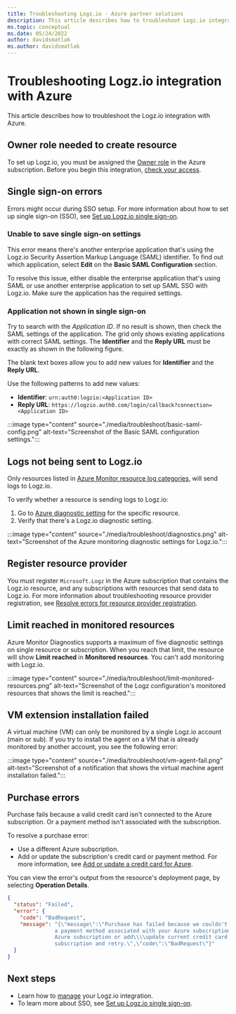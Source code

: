 ```yaml
---
title: Troubleshooting Logz.io - Azure partner solutions
description: This article describes how to troubleshoot Logz.io integration with Azure.
ms.topic: conceptual
ms.date: 05/24/2022
author: davidsmatlak
ms.author: davidsmatlak
---
```


# Troubleshooting Logz.io integration with Azure

This article describes how to troubleshoot the Logz.io integration with Azure.

## Owner role needed to create resource

To set up Logz.io, you must be assigned the [Owner role](../../role-based-access-control/rbac-and-directory-admin-roles.md#azure-roles) in the Azure subscription. Before you begin this integration, [check your access](../../role-based-access-control/check-access.md).

## Single sign-on errors

Errors might occur during SSO setup. For more information about how to set up single sign-on (SSO), see [Set up Logz.io single sign-on](setup-sso.md).

### Unable to save single sign-on settings

This error means there's another enterprise application that's using the Logz.io Security Assertion Markup Language (SAML) identifier. To find out which application, select **Edit** on the **Basic SAML Configuration** section.

To resolve this issue, either disable the enterprise application that's using SAML or use another enterprise application to set up SAML SSO with Logz.io. Make sure the application has the required settings.

### Application not shown in single sign-on

Try to search with the _Application ID_. If no result is shown, then check the SAML settings of the application. The grid only shows existing applications with correct SAML settings. The **Identifier** and the **Reply URL** must be exactly as shown in the following figure.

The blank text boxes allow you to add new values for **Identifier** and the **Reply URL**.

Use the following patterns to add new values:

- **Identifier**: `urn:auth0:logzio:<Application ID>`
- **Reply URL**: `https://logzio.auth0.com/login/callback?connection=<Application ID>`

:::image type="content" source="./media/troubleshoot/basic-saml-config.png" alt-text="Screenshot of the Basic SAML configuration settings.":::

## Logs not being sent to Logz.io

Only resources listed in [Azure Monitor resource log categories](../../azure-monitor/essentials/resource-logs-categories.md), will send logs to Logz.io.

To verify whether a resource is sending logs to Logz.io:

1. Go to [Azure diagnostic setting](../../azure-monitor/essentials/diagnostic-settings.md) for the specific resource.
1. Verify that there's a Logz.io diagnostic setting.

:::image type="content" source="./media/troubleshoot/diagnostics.png" alt-text="Screenshot of the Azure monitoring diagnostic settings for Logz.io.":::

## Register resource provider

You must register `Microsoft.Logz` in the Azure subscription that contains the Logz.io resource, and any subscriptions with resources that send data to Logz.io. For more information about troubleshooting resource provider registration, see [Resolve errors for resource provider registration](../../azure-resource-manager/troubleshooting/error-register-resource-provider.md).

## Limit reached in monitored resources

Azure Monitor Diagnostics supports a maximum of five diagnostic settings on single resource or subscription. When you reach that limit, the resource will show **Limit reached** in **Monitored resources**. You can't add monitoring with Logz.io.

:::image type="content" source="./media/troubleshoot/limit-monitored-resources.png" alt-text="Screenshot of the Logz configuration's monitored resources that shows the limit is reached.":::

## VM extension installation failed

A virtual machine (VM) can only be monitored by a single Logz.io account (main or sub). If you try to install the agent on a VM that is already monitored by another account, you see the following error:

:::image type="content" source="./media/troubleshoot/vm-agent-fail.png" alt-text="Screenshot of a notification that shows the virtual machine agent installation failed.":::

## Purchase errors

Purchase fails because a valid credit card isn't connected to the Azure subscription. Or a payment method isn't associated with the subscription.

To resolve a purchase error:

- Use a different Azure subscription.
- Add or update the subscription's credit card or payment method. For more information, see [Add or update a credit card for Azure](../../cost-management-billing/manage/change-credit-card.md).

You can view the error's output from the resource's deployment page, by selecting **Operation Details**.

```json
{
  "status": "Failed",
  "error": {
    "code": "BadRequest",
    "message": "{\"message\":\"Purchase has failed because we couldn't find a valid credit card nor
               a payment method associated with your Azure subscription. Please use a different
               Azure subscription or add\\\\update current credit card or payment method for this
               subscription and retry.\",\"code\":\"BadRequest\"}"
  }
}
```

## Next steps

- Learn how to [manage](manage.md) your Logz.io integration.
- To learn more about SSO, see [Set up Logz.io single sign-on](setup-sso.md).

